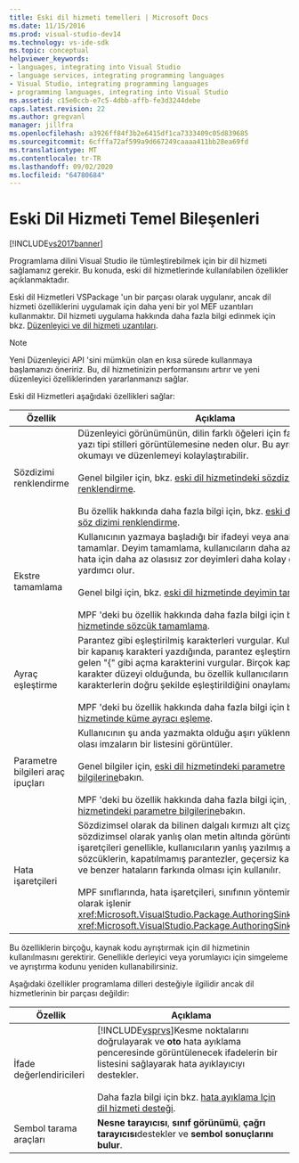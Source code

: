 ```yaml
---
title: Eski dil hizmeti temelleri | Microsoft Docs
ms.date: 11/15/2016
ms.prod: visual-studio-dev14
ms.technology: vs-ide-sdk
ms.topic: conceptual
helpviewer_keywords:
- languages, integrating into Visual Studio
- language services, integrating programming languages
- Visual Studio, integrating programming languages
- programming languages, integrating into Visual Studio
ms.assetid: c15e0ccb-e7c5-4dbb-affb-fe3d3244debe
caps.latest.revision: 22
ms.author: gregvanl
manager: jillfra
ms.openlocfilehash: a3926ff84f3b2e6415df1ca7333409c05d839685
ms.sourcegitcommit: 6cfffa72af599a9d667249caaaa411bb28ea69fd
ms.translationtype: MT
ms.contentlocale: tr-TR
ms.lasthandoff: 09/02/2020
ms.locfileid: "64780684"
---
```

# <a name="legacy-language-service-essentials"></a>Eski Dil Hizmeti Temel Bileşenleri
[!INCLUDE[vs2017banner](../../includes/vs2017banner.md)]

Programlama dilini Visual Studio ile tümleştirebilmek için bir dil hizmeti sağlamanız gerekir. Bu konuda, eski dil hizmetlerinde kullanılabilen özellikler açıklanmaktadır.  
  
 Eski dil Hizmetleri VSPackage 'un bir parçası olarak uygulanır, ancak dil hizmeti özelliklerini uygulamak için daha yeni bir yol MEF uzantıları kullanmaktır. Dil hizmeti uygulama hakkında daha fazla bilgi edinmek için bkz. [Düzenleyici ve dil hizmeti uzantıları](../../extensibility/editor-and-language-service-extensions.md).  
  
> [!NOTE]
> Yeni Düzenleyici API 'sini mümkün olan en kısa sürede kullanmaya başlamanızı öneririz. Bu, dil hizmetinizin performansını artırır ve yeni düzenleyici özelliklerinden yararlanmanızı sağlar.  
  
 Eski dil Hizmetleri aşağıdaki özellikleri sağlar:  
  
|Özellik|Açıklama|  
|-------------|-----------------|  
|Sözdizimi renklendirme|Düzenleyici görünümünün, dilin farklı öğeleri için farklı renkler ve yazı tipi stilleri görüntülemesine neden olur. Bu ayrım, dosyaları okumayı ve düzenlemeyi kolaylaştırabilir.<br /><br /> Genel bilgiler için, bkz. [eski dil hizmetindeki sözdizimi renklendirme](../../extensibility/internals/syntax-coloring-in-a-legacy-language-service.md).<br /><br /> Bu özellik hakkında daha fazla bilgi için, bkz. [eski dil hizmetinde söz dizimi renklendirme](../../extensibility/internals/syntax-colorizing-in-a-legacy-language-service.md).|  
|Ekstre tamamlama|Kullanıcının yazmaya başladığı bir ifadeyi veya anahtar sözcüğü tamamlar. Deyim tamamlama, kullanıcıların daha az yazma ve hata için daha az olasısız zor deyimleri daha kolay girmesine yardımcı olur.<br /><br /> Genel bilgi için, bkz. [eski dil hizmetinde deyimin tamamlanması](../../extensibility/internals/statement-completion-in-a-legacy-language-service.md).<br /><br /> MPF 'deki bu özellik hakkında daha fazla bilgi için bkz. [eski dil hizmetinde sözcük tamamlama](../../extensibility/internals/word-completion-in-a-legacy-language-service.md).|  
|Ayraç eşleştirme|Parantez gibi eşleştirilmiş karakterleri vurgular. Kullanıcı "}" gibi bir kapanış karakteri yazdığında, parantez eşleştirme, karşılık gelen "{" gibi açma karakterini vurgular. Birçok kapsayan karakter düzeyi olduğunda, bu özellik kullanıcıların kapsayan karakterlerin doğru şekilde eşleştirildiğini onaylamasını sağlar.<br /><br /> MPF 'deki bu özellik hakkında daha fazla bilgi için bkz. [eski dil hizmetinde küme ayracı eşleme](../../extensibility/internals/brace-matching-in-a-legacy-language-service.md).|  
|Parametre bilgileri araç ipuçları|Kullanıcının şu anda yazmakta olduğu aşırı yüklenmiş yöntem için olası imzaların bir listesini görüntüler.<br /><br /> Genel bilgiler için, [eski dil hizmetindeki parametre bilgilerine](../../extensibility/internals/parameter-info-in-a-legacy-language-service1.md)bakın.<br /><br /> MPF 'deki bu özellik hakkında daha fazla bilgi için, [eski dil hizmetindeki parametre bilgilerine](../../extensibility/internals/parameter-info-in-a-legacy-language-service2.md)bakın.|  
|Hata işaretçileri|Sözdizimsel olarak da bilinen dalgalı kırmızı alt çizgiyi, sözdizimsel olarak yanlış olan metin altında görüntüler. Hata işaretçileri genellikle, kullanıcıların yanlış yazılmış anahtar sözcüklerin, kapatılmamış parantezler, geçersiz karakterlerden ve benzer hataların farkında olması için kullanılır.<br /><br /> MPF sınıflarında, hata işaretçileri, sınıfının yönteminde otomatik olarak işlenir <xref:Microsoft.VisualStudio.Package.AuthoringSink.AddError%2A> <xref:Microsoft.VisualStudio.Package.AuthoringSink> .|  
  
 Bu özelliklerin birçoğu, kaynak kodu ayrıştırmak için dil hizmetinin kullanılmasını gerektirir. Genellikle derleyici veya yorumlayıcı için simgeleme ve ayrıştırma kodunu yeniden kullanabilirsiniz.  
  
 Aşağıdaki özellikler programlama dilleri desteğiyle ilgilidir ancak dil hizmetlerinin bir parçası değildir:  
  
|Özellik|Açıklama|  
|-------------|-----------------|  
|İfade değerlendiricileri|[!INCLUDE[vsprvs](../../includes/vsprvs-md.md)]Kesme noktalarını doğrulayarak ve **oto** hata ayıklama penceresinde görüntülenecek ifadelerin bir listesini sağlayarak hata ayıklayıcıyı destekler.<br /><br /> Daha fazla bilgi için bkz. [hata ayıklama Için dil hizmeti desteği](../../extensibility/internals/language-service-support-for-debugging.md).|  
|Sembol tarama araçları|**Nesne tarayıcısı**, **sınıf görünümü**, **çağrı tarayıcısı**destekler ve **sembol sonuçlarını bulur**.|
